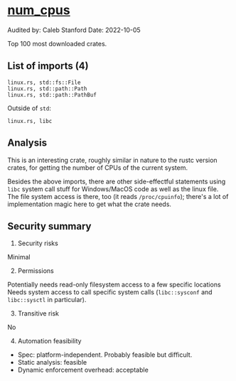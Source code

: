 # [num_cpus](https://docs.rs/num_cpus/latest/num_cpus/)

Audited by: Caleb Stanford
Date: 2022-10-05

Top 100 most downloaded crates.

## List of imports (4)

```
linux.rs, std::fs::File
linux.rs, std::path::Path
linux.rs, std::path::PathBuf
```

Outside of `std`:
```
linux.rs, libc
```

## Analysis

This is an interesting crate, roughly similar in nature to the
rustc version crates, for getting the number of CPUs of the current system.

Besides the above imports, there are other side-effectful statements
using `libc` system call stuff for Windows/MacOS code as well as the linux
file. The file system access is there, too (it reads `/proc/cpuinfo`);
there's a lot of implementation magic here to get what the crate needs.

## Security summary

1. Security risks

Minimal

2. Permissions

Potentially needs read-only filesystem access to a few specific locations
Needs system access to call specific system calls (`libc::sysconf` and
`libc::sysctl` in particular).

3. Transitive risk

No

4. Automation feasibility

- Spec: platform-independent. Probably feasible but difficult.
- Static analysis: feasible
- Dynamic enforcement overhead: acceptable
